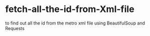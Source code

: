 # fetch-all-the-id-from-Xml-file
to find out all the id from the metro xml file using BeautifulSoup and Requests
